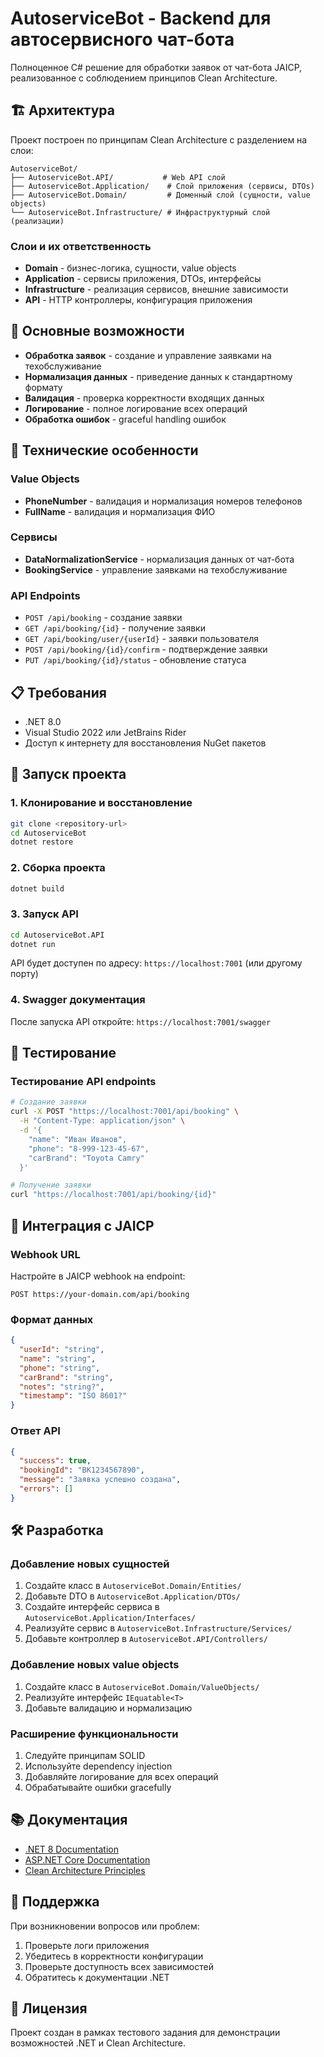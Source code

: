 # AutoserviceBot - Backend для автосервисного чат-бота

Полноценное C# решение для обработки заявок от чат-бота JAICP, реализованное с соблюдением принципов Clean Architecture.

## 🏗️ Архитектура

Проект построен по принципам Clean Architecture с разделением на слои:

```
AutoserviceBot/
├── AutoserviceBot.API/           # Web API слой
├── AutoserviceBot.Application/    # Слой приложения (сервисы, DTOs)
├── AutoserviceBot.Domain/         # Доменный слой (сущности, value objects)
└── AutoserviceBot.Infrastructure/ # Инфраструктурный слой (реализации)
```

### Слои и их ответственность

- **Domain** - бизнес-логика, сущности, value objects
- **Application** - сервисы приложения, DTOs, интерфейсы
- **Infrastructure** - реализация сервисов, внешние зависимости
- **API** - HTTP контроллеры, конфигурация приложения

## 🚀 Основные возможности

- **Обработка заявок** - создание и управление заявками на техобслуживание
- **Нормализация данных** - приведение данных к стандартному формату
- **Валидация** - проверка корректности входящих данных
- **Логирование** - полное логирование всех операций
- **Обработка ошибок** - graceful handling ошибок

## 🔧 Технические особенности

### Value Objects
- **PhoneNumber** - валидация и нормализация номеров телефонов
- **FullName** - валидация и нормализация ФИО

### Сервисы
- **DataNormalizationService** - нормализация данных от чат-бота
- **BookingService** - управление заявками на техобслуживание

### API Endpoints
- `POST /api/booking` - создание заявки
- `GET /api/booking/{id}` - получение заявки
- `GET /api/booking/user/{userId}` - заявки пользователя
- `POST /api/booking/{id}/confirm` - подтверждение заявки
- `PUT /api/booking/{id}/status` - обновление статуса

## 📋 Требования

- .NET 8.0
- Visual Studio 2022 или JetBrains Rider
- Доступ к интернету для восстановления NuGet пакетов

## 🚀 Запуск проекта

### 1. Клонирование и восстановление
```bash
git clone <repository-url>
cd AutoserviceBot
dotnet restore
```

### 2. Сборка проекта
```bash
dotnet build
```

### 3. Запуск API
```bash
cd AutoserviceBot.API
dotnet run
```

API будет доступен по адресу: `https://localhost:7001` (или другому порту)

### 4. Swagger документация
После запуска API откройте: `https://localhost:7001/swagger`

## 🧪 Тестирование

### Тестирование API endpoints
```bash
# Создание заявки
curl -X POST "https://localhost:7001/api/booking" \
  -H "Content-Type: application/json" \
  -d '{
    "name": "Иван Иванов",
    "phone": "8-999-123-45-67",
    "carBrand": "Toyota Camry"
  }'

# Получение заявки
curl "https://localhost:7001/api/booking/{id}"
```

## 🔌 Интеграция с JAICP

### Webhook URL
Настройте в JAICP webhook на endpoint:
```
POST https://your-domain.com/api/booking
```

### Формат данных
```json
{
  "userId": "string",
  "name": "string",
  "phone": "string",
  "carBrand": "string",
  "notes": "string?",
  "timestamp": "ISO 8601?"
}
```

### Ответ API
```json
{
  "success": true,
  "bookingId": "BK1234567890",
  "message": "Заявка успешно создана",
  "errors": []
}
```

## 🛠️ Разработка

### Добавление новых сущностей
1. Создайте класс в `AutoserviceBot.Domain/Entities/`
2. Добавьте DTO в `AutoserviceBot.Application/DTOs/`
3. Создайте интерфейс сервиса в `AutoserviceBot.Application/Interfaces/`
4. Реализуйте сервис в `AutoserviceBot.Infrastructure/Services/`
5. Добавьте контроллер в `AutoserviceBot.API/Controllers/`

### Добавление новых value objects
1. Создайте класс в `AutoserviceBot.Domain/ValueObjects/`
2. Реализуйте интерфейс `IEquatable<T>`
3. Добавьте валидацию и нормализацию

### Расширение функциональности
1. Следуйте принципам SOLID
2. Используйте dependency injection
3. Добавляйте логирование для всех операций
4. Обрабатывайте ошибки gracefully

## 📚 Документация

- [.NET 8 Documentation](https://docs.microsoft.com/en-us/dotnet/)
- [ASP.NET Core Documentation](https://docs.microsoft.com/en-us/aspnet/core/)
- [Clean Architecture Principles](https://blog.cleancoder.com/uncle-bob/2012/08/13/the-clean-architecture.html)

## 🤝 Поддержка

При возникновении вопросов или проблем:
1. Проверьте логи приложения
2. Убедитесь в корректности конфигурации
3. Проверьте доступность всех зависимостей
4. Обратитесь к документации .NET

## 📄 Лицензия

Проект создан в рамках тестового задания для демонстрации возможностей .NET и Clean Architecture.
